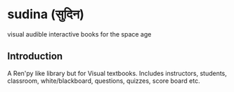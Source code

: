 # sudina (सुदिन)
visual audible interactive books for the space age

## Introduction
A Ren'py like library but for Visual textbooks. Includes instructors, students, classroom, white/blackboard, questions, quizzes, score board etc.
